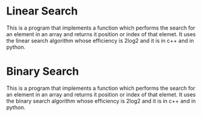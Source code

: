 # Linear Search

This is a program that implements a function which performs the search for an element in an array and returns it position or index of that elemet. It uses the linear search algorithm whose efficiency is 2log2 and it is in c++ and in python.



# Binary Search
This is a program that implements a function which performs the search for an element in an array and returns it position or index of that elemet. It uses the binary search algorithm whose efficiency is 2log2 and it is in c++ and in python.
